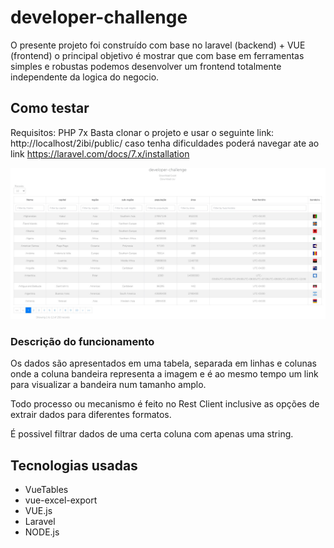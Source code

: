 # developer-challenge
O presente projeto foi construído com base no laravel (backend) + VUE (frontend) o principal objetivo é mostrar que com base em ferramentas simples e robustas podemos desenvolver um frontend totalmente independente da logica do negocio.

## Como testar 
Requisitos: PHP 7x
Basta clonar o projeto e usar o seguinte link: http://localhost/2ibi/public/ caso tenha dificuldades poderá navegar ate ao link https://laravel.com/docs/7.x/installation

![alt text](https://github.com/enhacudima/developer-challenge/blob/master/Annotation%202020-09-08%20154644.jpg?raw=true)

### Descrição do funcionamento
Os dados são apresentados em uma tabela, separada em linhas e colunas onde a coluna bandeira representa a imagem e é ao mesmo tempo um link para visualizar a bandeira num tamanho amplo.

Todo processo ou mecanismo é feito no Rest Client inclusive as opções de extrair dados para diferentes formatos.


É possivel filtrar dados de uma certa coluna com apenas uma string.

## Tecnologias usadas
* VueTables
* vue-excel-export
* VUE.js
* Laravel
* NODE.js
